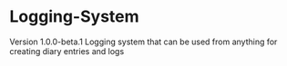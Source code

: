 # Logging-System
Version 1.0.0-beta.1
Logging system that can be used from anything for creating diary entries and logs
